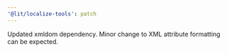 ```yaml
---
'@lit/localize-tools': patch
---
```


Updated xmldom dependency. Minor change to XML attribute formatting can be expected.
